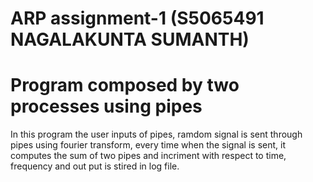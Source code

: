 # ARP assignment-1 (S5065491  NAGALAKUNTA SUMANTH)
# Program composed by two processes using pipes
In this program the user inputs of pipes, ramdom signal is sent through pipes using fourier transform, every time when the signal is sent, it computes the sum of two pipes and incriment with respect to time, frequency and out put is stired in log file.
